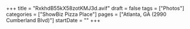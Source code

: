 +++
title = "RxkhdB55kX58zotKMJ3d.avif"
draft = false
tags = ["Photos"]
categories = ["ShowBiz Pizza Place"]
pages = ["Atlanta, GA (2990 Cumberland Blvd)"]
startDate = ""
+++
